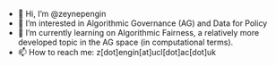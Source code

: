 - 👋 Hi, I’m @zeynepengin
- 👀 I’m interested in Algorithmic Governance (AG) and Data for Policy
- 🌱 I’m currently learning on Algorithmic Fairness, a relatively more developed topic in the AG space (in computational terms).
- 📫 How to reach me: z[dot]engin[at]ucl[dot]ac[dot]uk

<!---
zeynepengin/zeynepengin is a ✨ special ✨ repository because its `README.md` (this file) appears on your GitHub profile.
You can click the Preview link to take a look at your changes.
--->
